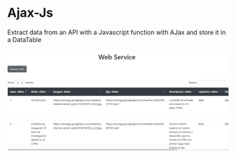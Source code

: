 # Ajax-Js

Extract data from an API with a Javascript function with AJax and store it in a DataTable

![](static/images/Captura.PNG)

